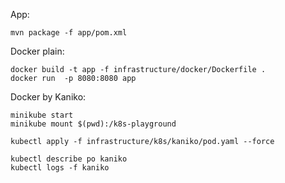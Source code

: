 App:
```
mvn package -f app/pom.xml
```

Docker plain:
```shell
docker build -t app -f infrastructure/docker/Dockerfile .
docker run  -p 8080:8080 app
```

Docker by Kaniko:
```shell
minikube start
minikube mount $(pwd):/k8s-playground

kubectl apply -f infrastructure/k8s/kaniko/pod.yaml --force

kubectl describe po kaniko
kubectl logs -f kaniko
```
